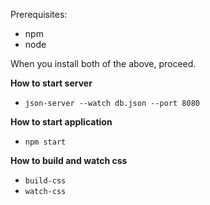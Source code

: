 Prerequisites:
- npm
- node

When you install both of the above, proceed.

**How to start server**
- `json-server --watch db.json --port 8080`

**How to start application**
- `npm start`

**How to build and watch css**
- `build-css`
- `watch-css`